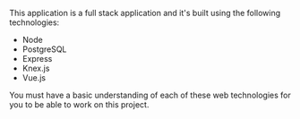 This application is a full stack application and it's built using the following technologies:

- Node
- PostgreSQL
- Express
- Knex.js
- Vue.js

You must have a basic understanding of each of these web technologies for you to be able to work on this project.

